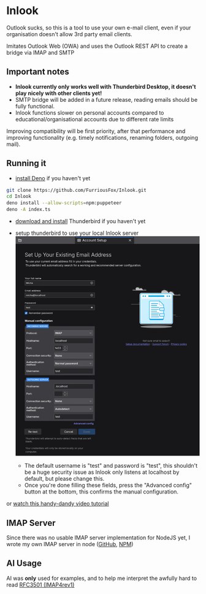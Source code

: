# Inlook

Outlook sucks, so this is a tool to use your own e-mail client, even if your organisation doesn't allow 3rd party email clients.

Imitates Outlook Web (OWA) and uses the Outlook REST API to create a bridge via IMAP and SMTP

## Important notes

- **Inlook currently only works well with Thunderbird Desktop, it doesn't play nicely with other clients yet!**
- SMTP bridge will be added in a future release, reading emails should be fully functional.
- Inlook functions slower on personal accounts compared to educational/organisational accounts due to different rate limits

Improving compatibility will be first priority, after that performance and improving functionality (e.g. timely notifications, renaming folders, outgoing mail).

## Running it

- [install Deno](https://docs.deno.com/runtime/getting_started/installation/) if you haven't yet

```bash
git clone https://github.com/FurriousFox/Inlook.git
cd Inlook
deno install --allow-scripts=npm:puppeteer
deno -A index.ts
```

- [download and install](https://www.thunderbird.net/en-US/thunderbird/all/#download-os-select) Thunderbird if you haven't yet

- setup thunderbird to use your local Inlook server
![thunderbird email setup screen](https://raw.githubusercontent.com/FurriousFox/Inlook/refs/heads/main/thunderbird.png)
  - The default username is "test" and password is "test", this shouldn't be a huge security issue as Inlook only listens at localhost by default, but please change this.
  - Once you're done filling these fields, press the "Advanced config" button at the bottom, this confirms the manual configuration.

or [watch this handy-dandy video tutorial](https://raw.githubusercontent.com/FurriousFox/Inlook/refs/heads/main/video.mp4)

## IMAP Server

Since there was no usable IMAP server implementation for NodeJS yet, I wrote my own IMAP server in node ([GitHub](https://github.com/FurriousFox/node-imap-server), [NPM](https://www.npmjs.com/package/node-imap-server))

## AI Usage

AI was **only** used for examples, and to help me interpret the awfully hard to read [RFC3501 (IMAP4rev1)](https://datatracker.ietf.org/doc/html/rfc3501)

